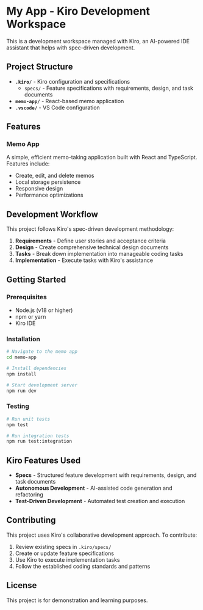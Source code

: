 # My App - Kiro Development Workspace

This is a development workspace managed with Kiro, an AI-powered IDE assistant that helps with spec-driven development.

## Project Structure

- **`.kiro/`** - Kiro configuration and specifications
  - `specs/` - Feature specifications with requirements, design, and task documents
- **`memo-app/`** - React-based memo application
- **`.vscode/`** - VS Code configuration

## Features

### Memo App
A simple, efficient memo-taking application built with React and TypeScript. Features include:
- Create, edit, and delete memos
- Local storage persistence
- Responsive design
- Performance optimizations

## Development Workflow

This project follows Kiro's spec-driven development methodology:

1. **Requirements** - Define user stories and acceptance criteria
2. **Design** - Create comprehensive technical design documents
3. **Tasks** - Break down implementation into manageable coding tasks
4. **Implementation** - Execute tasks with Kiro's assistance

## Getting Started

### Prerequisites
- Node.js (v18 or higher)
- npm or yarn
- Kiro IDE

### Installation

```bash
# Navigate to the memo app
cd memo-app

# Install dependencies
npm install

# Start development server
npm run dev
```

### Testing

```bash
# Run unit tests
npm test

# Run integration tests
npm run test:integration
```

## Kiro Features Used

- **Specs** - Structured feature development with requirements, design, and task documents
- **Autonomous Development** - AI-assisted code generation and refactoring
- **Test-Driven Development** - Automated test creation and execution

## Contributing

This project uses Kiro's collaborative development approach. To contribute:

1. Review existing specs in `.kiro/specs/`
2. Create or update feature specifications
3. Use Kiro to execute implementation tasks
4. Follow the established coding standards and patterns

## License

This project is for demonstration and learning purposes.